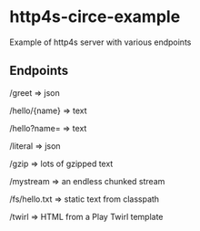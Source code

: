 # http4s-circe-example

Example of http4s server with various endpoints

## Endpoints

/greet
=> json

/hello/{name}
=> text

/hello?name=
=> text

/literal
=> json

/gzip
=> lots of gzipped text

/mystream
=> an endless chunked stream

/fs/hello.txt
=> static text from classpath

/twirl
=> HTML from a Play Twirl template


